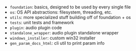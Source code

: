 <!--
Copyright 2018-2024 Sam Windell
SPDX-License-Identifier: GPL-3.0-or-later
--->
- `foundation`: basics, designed to be used by every single file
- `os`: OS API abstractions: filesystem, threading, etc.
- `utils`: more specialized stuff building off of foundation + os
- `tests`: unit tests and framework
- `plugin`: audio plugin code
- `standalone_wrapper`: audio plugin standalone wrapper
- `windows_installer`: custom win32 installer
- `gen_param_docs_html`: cli util to print param info
